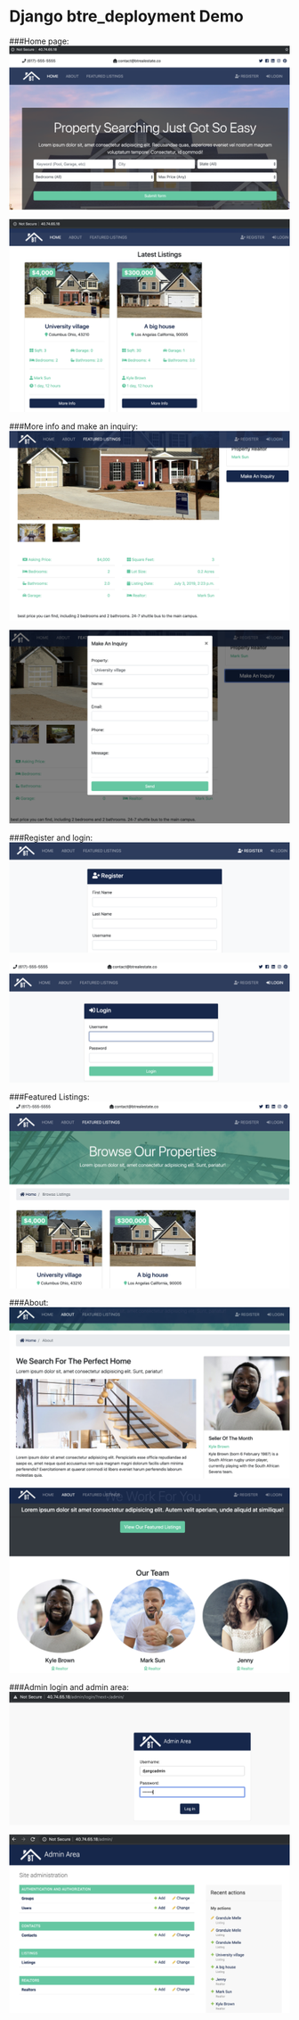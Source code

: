 # Django btre_deployment Demo

###Home page:
![image](https://github.com/rayljc/btre_deployment/blob/master/image/Demo_Home_01.png)

![image](https://github.com/rayljc/btre_deployment/blob/master/image/Demo_Home_02.png)

###More info and make an inquiry:
![image](https://github.com/rayljc/btre_deployment/blob/master/image/Demo_MoreInfo.png)

![image](https://github.com/rayljc/btre_deployment/blob/master/image/Demo_MakeInquiry.png)

###Register and login:
![image](https://github.com/rayljc/btre_deployment/blob/master/image/Demo_Register.png)

![image](https://github.com/rayljc/btre_deployment/blob/master/image/Demo_Login.png)

###Featured Listings:
![image](https://github.com/rayljc/btre_deployment/blob/master/image/Demo_Featured_Listings.png)

###About:
![image](https://github.com/rayljc/btre_deployment/blob/master/image/Demo_About_01.png)

![image](https://github.com/rayljc/btre_deployment/blob/master/image/Demo_About_02.png)

###Admin login and admin area:
![image](https://github.com/rayljc/btre_deployment/blob/master/image/Demo_AdminLogin.png)

![image](https://github.com/rayljc/btre_deployment/blob/master/image/Demo_AdminArea.png)
